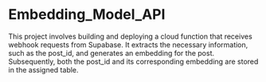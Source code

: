 # Embedding_Model_API

This project involves building and deploying a cloud function that receives webhook requests from Supabase. It extracts the necessary information, such as the post_id, and generates an embedding for the post. Subsequently, both the post_id and its corresponding embedding are stored in the assigned table.

